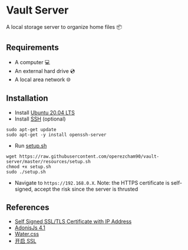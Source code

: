# Vault Server
A local storage server to organize home files 📦

## Requirements
* A computer 💻
* An external hard drive 💿
* A local area network 🌐

## Installation
* Install [Ubuntu 20.04 LTS](https://releases.ubuntu.com/20.04/)
* Install [SSH](https://www.openssh.com/) (optional)
```
sudo apt-get update
sudo apt-get -y install openssh-server
```
* Run [setup.sh](https://github.com/operezcham90/vault-server/blob/master/resources/setup.sh)
```
wget https://raw.githubusercontent.com/operezcham90/vault-server/master/resources/setup.sh
chmod +x setup.sh
sudo ./setup.sh
```
* Navigate to `https://192.168.0.X`. Note: the HTTPS certificate is self-signed, accept the risk since the server is thrusted 

## References
* [Self Signed SSL/TLS Certificate with IP Address](https://nodeployfriday.com/posts/self-signed-cert/)
* [AdonisJs 4.1](https://legacy.adonisjs.com/docs/4.1/installation)
* [Water.css](https://watercss.kognise.dev/)
* [开启 SSL](https://kavience.github.io/adonisjs-cn/recipes/recipes/https.html)
